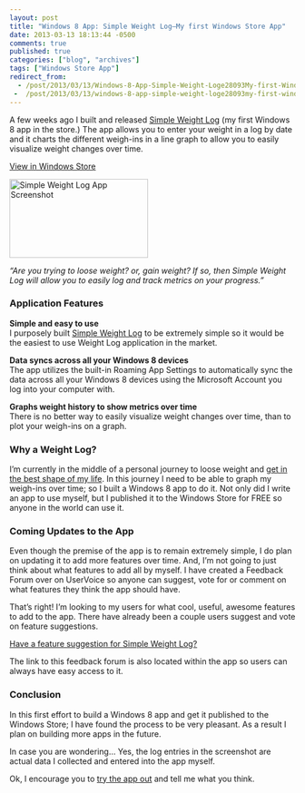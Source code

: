 ```yaml
---
layout: post
title: "Windows 8 App: Simple Weight Log–My first Windows Store App"
date: 2013-03-13 18:13:44 -0500
comments: true
published: true
categories: ["blog", "archives"]
tags: ["Windows Store App"]
redirect_from: 
  - /post/2013/03/13/Windows-8-App-Simple-Weight-Loge28093My-first-Windows-Store-App
 -  /post/2013/03/13/windows-8-app-simple-weight-loge28093my-first-windows-store-app
---
```

<!-- more -->
<p>A few weeks ago I built and released <a href="http://apps.microsoft.com/windows/en-in/app/simple-weight-log/e369e5bb-e363-4ada-a479-07ff60c85b6c">Simple Weight Log</a> (my first Windows 8 app in the store.) The app allows you to enter your weight in a log by date and it charts the different weigh-ins in a line graph to allow you to easily visualize weight changes over time.</p>  <p><a href="ms-windows-store:PDP?PFN=SimplovationLLC.SimpleWeightLog_zambmtj2152mm">View in Windows Store</a></p>  <p><a href="http://apps.microsoft.com/windows/en-in/app/simple-weight-log/e369e5bb-e363-4ada-a479-07ff60c85b6c"><img title="Simple Weight Log" style="border-top: 0px; border-right: 0px; background-image: none; border-bottom: 0px; padding-top: 0px; padding-left: 0px; border-left: 0px; display: inline; padding-right: 0px" border="0" alt="Simple Weight Log App Screenshot" src="/images/postsSimpleWeightLogScreenshot_20130313_1.jpg" width="244" height="139" /></a></p>  <p><em>“Are you trying to loose weight? or, gain weight? If so, then Simple Weight Log will allow you to easily log and track metrics on your progress.”</em></p>  <h3>Application Features</h3>  <p><strong>Simple and easy to use     <br /></strong>I purposely built <a href="http://apps.microsoft.com/windows/en-in/app/simple-weight-log/e369e5bb-e363-4ada-a479-07ff60c85b6c">Simple Weight Log</a> to be extremely simple so it would be the easiest to use Weight Log application in the market.</p>  <p><strong>Data syncs across all your Windows 8 devices     <br /></strong>The app utilizes the built-in Roaming App Settings to automatically sync the data across all your Windows 8 devices using the Microsoft Account you log into your computer with.</p>  <p><strong>Graphs weight history to show metrics over time     <br /></strong>There is no better way to easily visualize weight changes over time, than to plot your weigh-ins on a graph.</p>  <h3>Why a Weight Log?</h3>  <p>I’m currently in the middle of a personal journey to loose weight and <a href="http://www.Beachbody.com/P90X">get in the best shape of my life</a>. In this journey I need to be able to graph my weigh-ins over time; so I built a Windows 8 app to do it. Not only did I write an app to use myself, but I published it to the Windows Store for FREE so anyone in the world can use it.</p>  <h3>Coming Updates to the App</h3>  <p>Even though the premise of the app is to remain extremely simple, I do plan on updating it to add more features over time. And, I’m not going to just think about what features to add all by myself. I have created a Feedback Forum over on UserVoice so anyone can suggest, vote for or comment on what features they think the app should have.</p>  <p>That’s right! I’m looking to my users for what cool, useful, awesome features to add to the app. There have already been a couple users suggest and vote on feature suggestions.</p>  <p><a href="https://simplovation.uservoice.com/forums/195544-simple-weight-log-for-windows-8">Have a feature suggestion for Simple Weight Log?</a></p>  <p>The link to this feedback forum is also located within the app so users can always have easy access to it.</p>  <h3>Conclusion</h3>  <p>In this first effort to build a Windows 8 app and get it published to the Windows Store; I have found the process to be very pleasant. As a result I plan on building more apps in the future.</p>  <p>In case you are wondering… Yes, the log entries in the screenshot are actual data I collected and entered into the app myself.</p>  <p>Ok, I encourage you to <a href="http://apps.microsoft.com/windows/en-in/app/simple-weight-log/e369e5bb-e363-4ada-a479-07ff60c85b6c">try the app out</a> and tell me what you think.</p>
